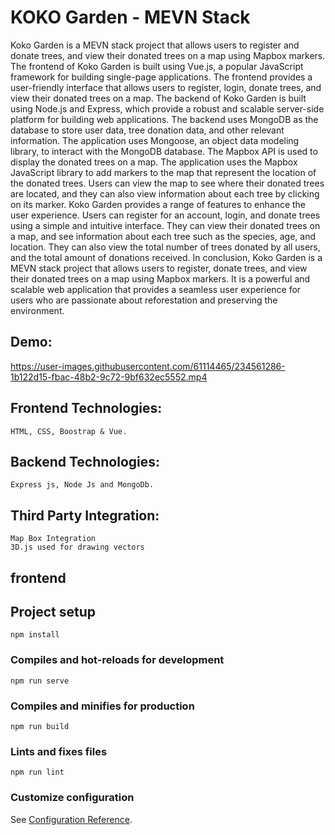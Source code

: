 # KOKO Garden - MEVN Stack
 Koko Garden is a MEVN stack project that allows users to register and donate trees, and view their donated trees on a map using Mapbox markers. The frontend of Koko Garden is built using Vue.js, a popular JavaScript framework for building single-page applications. The frontend provides a user-friendly interface that allows users to register, login, donate trees, and view their donated trees on a map. The backend of Koko Garden is built using Node.js and Express, which provide a robust and scalable server-side platform for building web applications. The backend uses MongoDB as the database to store user data, tree donation data, and other relevant information. The application uses Mongoose, an object data modeling library, to interact with the MongoDB database. The Mapbox API is used to display the donated trees on a map. The application uses the Mapbox JavaScript library to add markers to the map that represent the location of the donated trees. Users can view the map to see where their donated trees are located, and they can also view information about each tree by clicking on its marker. Koko Garden provides a range of features to enhance the user experience. Users can register for an account, login, and donate trees using a simple and intuitive interface. They can view their donated trees on a map, and see information about each tree such as the species, age, and location. They can also view the total number of trees donated by all users, and the total amount of donations received. In conclusion, Koko Garden is a MEVN stack project that allows users to register, donate trees, and view their donated trees on a map using Mapbox markers. It is a powerful and scalable web application that provides a seamless user experience for users who are passionate about reforestation and preserving the environment.

## Demo:
https://user-images.githubusercontent.com/61114465/234561286-1b122d15-fbac-48b2-9c72-9bf632ec5552.mp4


## Frontend Technologies:

    HTML, CSS, Boostrap & Vue.

## Backend Technologies:

    Express js, Node Js and MongoDb.

## Third Party Integration:

    Map Box Integration
    3D.js used for drawing vectors

## frontend

## Project setup
```
npm install
```

### Compiles and hot-reloads for development
```
npm run serve
```

### Compiles and minifies for production
```
npm run build
```

### Lints and fixes files
```
npm run lint
```

### Customize configuration
See [Configuration Reference](https://cli.vuejs.org/config/).
